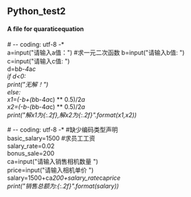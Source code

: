 ## Python_test2
#### A file for quaraticequation
*# -*- coding: utf-8 -*  
a=input("请输入a值：")  #求一元二次函数
b=input("请输入b值: ")  
c=input("请输入c值: ")  
d=b*b-4*a*c  
if d<0:  
 print("无解！")  
else:  
 x1=(-b+(b*b-4*a*c) ** 0.5)/2*a  
 x2=(-b-(b*b-4*a*c) ** 0.5)/2*a  
print("解x1为{:.2f},解x2为{:.2f}".format(x1,x2))* 

*# -*- coding: utf-8 -* #缺少编码类型声明  
basic_salary=1500  #求员工工资  
salary_rate=0.02  
bonus_sale=200  
ca=input("请输入销售相机数量 ")  
price=input("请输入相机单价 ")  
salary=1500+ca*200+salary_rate*ca*price  
print("销售总额为:{:.2f}".format(salary))*

